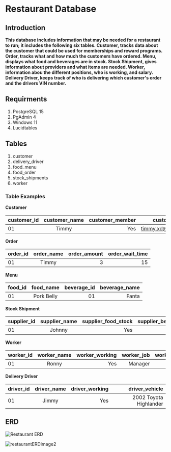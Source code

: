 # Restaurant Database
## Introduction
**This database includes information that may be needed for a restaurant to run; it includes the following six tables. Customer, tracks data about the customer that could be used for memberships and reward programs. Order, tracks what and how much the customers have ordered. Menu, displays what food and beverages are in stock. Stock Shipment, gives information about providers and what items are needed. Worker, information abou the different positions, who is working, and salary.
Delivery Driver, keeps track of who is delivering which customer's order and the drivers VIN number.**

## Requirments
1. PostgreSQL 15
2. PgAdmin 4
3. Windows 11
4. Lucidtables

## Tables
1. customer
2. delivery_driver
3. food_menu
4. food_order
5. stock_shipments
6. worker

### Table Examples

**Customer**

| customer_id | customer_name | customer_member | customer_email |
|-|:-:|-:|-:|
| 01 | Timmy | Yes | timmy.xd@gmail.com |

**Order**

| order_id | order_name | order_amount | order_wait_time |
|-|:-:|-:|-:|
| 01 | Timmy | 3 | 15 |

**Menu**

| food_id | food_name | beverage_id | beverage_name |
|-|:-:|-:|-:|
| 01 | Pork Belly | 01 | Fanta |

**Stock Shipment**

| supplier_id | supplier_name | supplier_food_stock | supplier_beverage_stock |
|-|:-:|-:|-:|
| 01 | Johnny | Yes | No |

**Worker**

| worker_id | worker_name | worker_working | worker_job | worker_salary |
|-|:-:|-:|-:|-:|
| 01 | Ronny | Yes | Manager | 45,000 |

**Delivery Driver**

| driver_id | driver_name | driver_working | driver_vehicle |
|-|:-:|-:|-:|
| 01 | Jimmy | Yes | 2002 Toyota Highlander |


## ERD

![Restaurant ERD](https://user-images.githubusercontent.com/65173830/219959087-c192e341-f9e3-4fb7-b078-982794cdf9ca.jpeg)

![restaurantERDimage2](https://user-images.githubusercontent.com/65173830/216831060-9c2acaae-3be7-482e-a61d-8cad3a59a09e.png)

